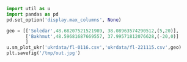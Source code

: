 
```python
import util as u
import pandas as pd
pd.set_option('display.max_columns', None)
```




























```python
geo = [['Soledar',48.68207521521989, 38.08963574290512,(5,20)],
       ['Bakhmut',48.59681687669557, 37.99571812076628,(-20,0)]
       ]
u.sm_plot_ukr('ukrdata/fl-0116.csv','ukrdata/fl-221115.csv',geo)
plt.savefig('/tmp/out.jpg')
```









